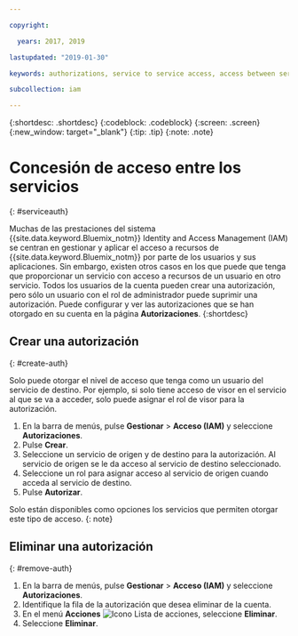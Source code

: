 ```yaml
---

copyright:

  years: 2017, 2019

lastupdated: "2019-01-30"

keywords: authorizations, service to service access, access between services

subcollection: iam

---
```


{:shortdesc: .shortdesc}
{:codeblock: .codeblock}
{:screen: .screen}
{:new_window: target="_blank"}
{:tip: .tip}
{:note: .note}


# Concesión de acceso entre los servicios
{: #serviceauth}

Muchas de las prestaciones del sistema {{site.data.keyword.Bluemix_notm}} Identity and Access Management (IAM) se centran en gestionar y aplicar el acceso a recursos de {{site.data.keyword.Bluemix_notm}} por parte de los usuarios y sus aplicaciones. Sin embargo, existen otros casos en los que puede que tenga que proporcionar un servicio con acceso a recursos de un usuario en otro servicio. Todos los usuarios de la cuenta pueden crear una autorización, pero sólo un usuario con el rol de administrador puede suprimir una autorización. Puede configurar y ver las autorizaciones que se han otorgado en su cuenta en la página **Autorizaciones**.
{:shortdesc}

## Crear una autorización
{: #create-auth}

Solo puede otorgar el nivel de acceso que tenga como un usuario del servicio de destino. Por ejemplo, si solo tiene acceso de visor en el servicio al que se va a acceder, solo puede asignar el rol de visor para la autorización.

1. En la barra de menús, pulse **Gestionar** &gt; **Acceso (IAM)** y seleccione **Autorizaciones**.
2. Pulse **Crear**.
3. Seleccione un servicio de origen y de destino para la autorización. Al servicio de origen se le da acceso al servicio de destino seleccionado.
4. Seleccione un rol para asignar acceso al servicio de origen cuando acceda al servicio de destino.
5. Pulse **Autorizar**.

Solo están disponibles como opciones los servicios que permiten otorgar este tipo de acceso.
{: note}

## Eliminar una autorización
{: #remove-auth}

1. En la barra de menús, pulse **Gestionar** &gt; **Acceso (IAM)** y seleccione **Autorizaciones**.
2. Identifique la fila de la autorización que desea eliminar de la cuenta.
3. En el menú **Acciones** ![Icono Lista de acciones](../icons/action-menu-icon.svg), seleccione **Eliminar**.
5. Seleccione **Eliminar**.
